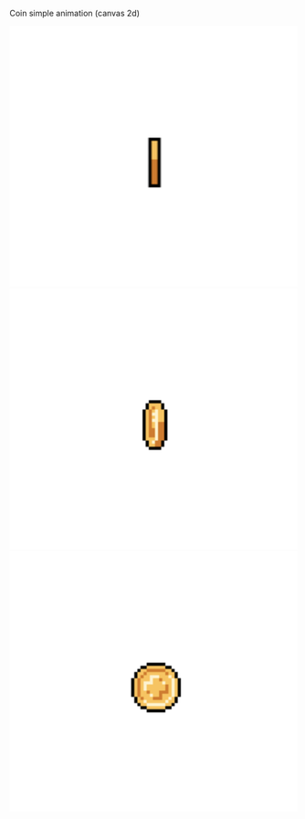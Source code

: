 Coin simple animation (canvas 2d)

![Example1](images/1.png)
![Example2](images/2.png)
![Example3](images/3.png)